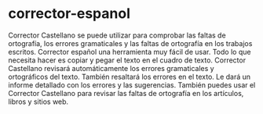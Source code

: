 # corrector-espanol
Corrector Castellano se puede utilizar para comprobar las faltas de ortografía, los errores gramaticales y las faltas de ortografía en los trabajos escritos. Corrector español una herramienta muy fácil de usar. Todo lo que necesita hacer es copiar y pegar el texto en el cuadro de texto. Corrector Castellano revisará automáticamente los errores gramaticales y ortográficos del texto. También resaltará los errores en el texto. Le dará un informe detallado con los errores y las sugerencias. También puedes usar el Corrector Castellano para revisar las faltas de ortografía en los artículos, libros y sitios web.
